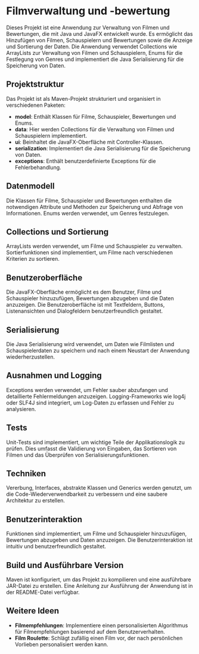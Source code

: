 # Filmverwaltung und -bewertung

Dieses Projekt ist eine Anwendung zur Verwaltung von Filmen und Bewertungen, die mit Java und JavaFX entwickelt wurde. Es ermöglicht das Hinzufügen von Filmen, Schauspielern und Bewertungen sowie die Anzeige und Sortierung der Daten. Die Anwendung verwendet Collections wie ArrayLists zur Verwaltung von Filmen und Schauspielern, Enums für die Festlegung von Genres und implementiert die Java Serialisierung für die Speicherung von Daten.

## Projektstruktur

Das Projekt ist als Maven-Projekt strukturiert und organisiert in verschiedenen Paketen:

- **model**: Enthält Klassen für Filme, Schauspieler, Bewertungen und Enums.
- **data**: Hier werden Collections für die Verwaltung von Filmen und Schauspielern implementiert.
- **ui**: Beinhaltet die JavaFX-Oberfläche mit Controller-Klassen.
- **serialization**: Implementiert die Java Serialisierung für die Speicherung von Daten.
- **exceptions**: Enthält benutzerdefinierte Exceptions für die Fehlerbehandlung.

## Datenmodell

Die Klassen für Filme, Schauspieler und Bewertungen enthalten die notwendigen Attribute und Methoden zur Speicherung und Abfrage von Informationen. Enums werden verwendet, um Genres festzulegen.

## Collections und Sortierung

ArrayLists werden verwendet, um Filme und Schauspieler zu verwalten. Sortierfunktionen sind implementiert, um Filme nach verschiedenen Kriterien zu sortieren.

## Benutzeroberfläche

Die JavaFX-Oberfläche ermöglicht es dem Benutzer, Filme und Schauspieler hinzuzufügen, Bewertungen abzugeben und die Daten anzuzeigen. Die Benutzeroberfläche ist mit Textfeldern, Buttons, Listenansichten und Dialogfeldern benutzerfreundlich gestaltet.

## Serialisierung

Die Java Serialisierung wird verwendet, um Daten wie Filmlisten und Schauspielerdaten zu speichern und nach einem Neustart der Anwendung wiederherzustellen.

## Ausnahmen und Logging

Exceptions werden verwendet, um Fehler sauber abzufangen und detaillierte Fehlermeldungen anzuzeigen. Logging-Frameworks wie log4j oder SLF4J sind integriert, um Log-Daten zu erfassen und Fehler zu analysieren.

## Tests

Unit-Tests sind implementiert, um wichtige Teile der Applikationslogik zu prüfen. Dies umfasst die Validierung von Eingaben, das Sortieren von Filmen und das Überprüfen von Serialisierungsfunktionen.

## Techniken

Vererbung, Interfaces, abstrakte Klassen und Generics werden genutzt, um die Code-Wiederverwendbarkeit zu verbessern und eine saubere Architektur zu erstellen.

## Benutzerinteraktion

Funktionen sind implementiert, um Filme und Schauspieler hinzuzufügen, Bewertungen abzugeben und Daten anzuzeigen. Die Benutzerinteraktion ist intuitiv und benutzerfreundlich gestaltet.

## Build und Ausführbare Version

Maven ist konfiguriert, um das Projekt zu kompilieren und eine ausführbare JAR-Datei zu erstellen. Eine Anleitung zur Ausführung der Anwendung ist in der README-Datei verfügbar.

## Weitere Ideen

- **Filmempfehlungen**: Implementiere einen personalisierten Algorithmus für Filmempfehlungen basierend auf dem Benutzerverhalten.
- **Film Roulette**: Schlägt zufällig einen Film vor, der nach persönlichen Vorlieben personalisiert werden kann.
